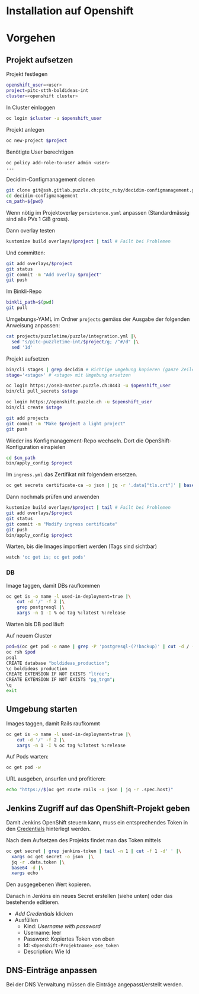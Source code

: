 # Installation auf Openshift

# Vorgehen

## Projekt aufsetzen

Projekt festlegen
```bash
openshift_user=<user>
project=pitc-stth-boldideas-int
cluster=<openshift cluster>
```

In Cluster einloggen

```bash
oc login $cluster -u $openshift_user
```

Projekt anlegen

```bash
oc new-project $project
```

Benötigte User berechtigen

```bash
oc policy add-role-to-user admin <user>
...
```

Decidim-Configmanagement clonen

```bash
git clone git@ssh.gitlab.puzzle.ch:pitc_ruby/decidim-configmanagement.git
cd decidim-configmanagement
cm_path=${pwd}
```

Wenn nötig im Projektoverlay `persistence.yaml` anpassen (Standardmässig sind alle PVs 1 GiB gross).

Dann overlay testen

```bash
kustomize build overlays/$project | tail # Failt bei Problemen
```

Und committen:

```bash
git add overlays/$project
git status
git commit -m "Add overlay $project"
git push
```

Im Binkli-Repo

```bash
binkli_path=$(pwd)
git pull
```

Umgebungs-YAML im Ordner `projects` gemäss der Ausgabe der folgenden Anweisung  anpassen:

```bash
cat projects/puzzletime/puzzle/integration.yml |\
  sed "s/pitc-puzzletime-int/$project/g; /^#/d" |\
  sed '1d'
```

Projekt aufsetzen

```bash
bin/cli stages | grep decidim # Richtige umgebung kopieren (ganze Zeile)
stage='<stage>' # <stage> mit Umgebung ersetzen

oc login https://ose3-master.puzzle.ch:8443 -u $openshift_user
bin/cli pull_secrets $stage

oc login https://openshift.puzzle.ch -u $openshift_user
bin/cli create $stage

git add projects
git commit -m "Make $project a light project"
git push
```

Wieder ins Konfigmanagement-Repo wechseln. Dort die OpenShift-Konfiguration einspielen

```bash
cd $cm_path
bin/apply_config $project
```

Im `ingress.yml` das Zertifikat mit folgendem ersetzen.

```bash
oc get secrets certificate-ca -o json | jq -r '.data["tls.crt"]' | base64 -d
```

Dann nochmals prüfen und anwenden

```bash
kustomize build overlays/$project | tail # Failt bei Problemen
git add overlays/$project
git status
git commit -m "Modify ingress certificate"
git push
bin/apply_config $project
```



Warten, bis die Images importiert werden (Tags sind sichtbar)

```bash
watch 'oc get is; oc get pods'
```

### DB

Image taggen, damit DBs raufkommen

```bash
oc get is -o name -l used-in-deployment=true |\
    cut -d '/' -f 2 |\
    grep postgresql |\
    xargs -n 1 -I % oc tag %:latest %:release
```

Warten bis DB pod läuft

Auf neuem Cluster

```bash
pod=$(oc get pod -o name | grep -P 'postgresql-(?!backup)' | cut -d / -f 2)
oc rsh $pod
psql
CREATE database "boldideas_production";
\c boldideas_production
CREATE EXTENSION IF NOT EXISTS "ltree";
CREATE EXTENSION IF NOT EXISTS "pg_trgm";
\q
exit
```

## Umgebung starten

Images taggen, damit Rails raufkommt

```bash
oc get is -o name -l used-in-deployment=true |\
    cut -d '/' -f 2 |\
    xargs -n 1 -I % oc tag %:latest %:release
```

Auf Pods warten:

```bash
oc get pod -w
```

URL ausgeben, ansurfen und profitieren:

```bash
echo "https://$(oc get route rails -o json | jq -r .spec.host)"
```

## Jenkins Zugriff auf das OpenShift-Projekt geben

Damit Jenkins OpenShift steuern kann, muss ein entsprechendes Token in den [Credentials](https://jenkins.puzzle.ch/view/ose3-rails/job/rails-on-openshift/job/pitc-puzzletime-deploy/credentials/) hinterlegt werden.

Nach dem Aufsetzen des Projekts findet man das Token mittels

```bash
oc get secret | grep jenkins-token | tail -n 1 | cut -f 1 -d' ' |\
  xargs oc get secret -o json  |\
  jq -r .data.token |\
  base64 -d |\
  xargs echo
```

Den ausgegebenen Wert kopieren.

Danach in Jenkins ein neues Secret erstellen (siehe unten) oder das bestehende editieren.

* _Add Credentials_ klicken
* Ausfüllen
  * Kind: _Username with password_
  * Username: leer
  * Password: Kopiertes Token von oben
  * Id: `<Openshift-Projektname>_ose_token`
  * Description: Wie Id

## DNS-Einträge anpassen

Bei der DNS Verwaltung müssen die Einträge angepasst/erstellt werden.
